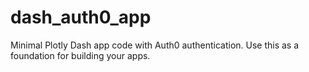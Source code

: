 # dash_auth0_app
Minimal Plotly Dash app code with Auth0 authentication. Use this as a foundation for building your apps.
